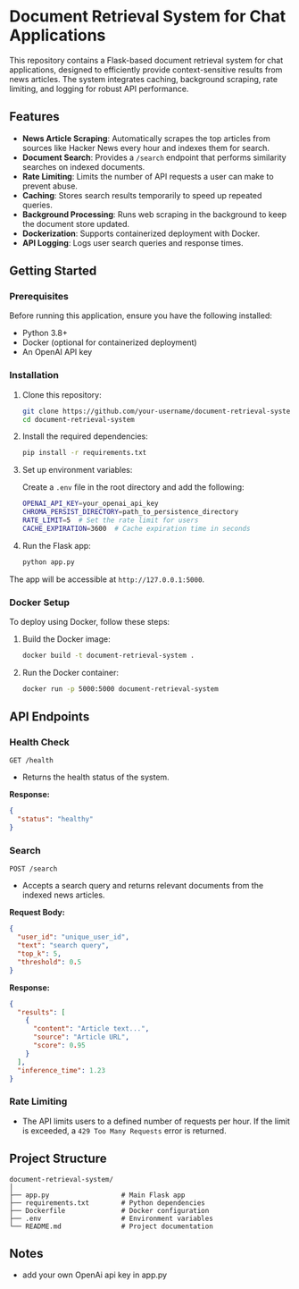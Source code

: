 # Document Retrieval System for Chat Applications

This repository contains a Flask-based document retrieval system for chat applications, designed to efficiently provide context-sensitive results from news articles. The system integrates caching, background scraping, rate limiting, and logging for robust API performance. 

## Features

- **News Article Scraping**: Automatically scrapes the top articles from sources like Hacker News every hour and indexes them for search.
- **Document Search**: Provides a `/search` endpoint that performs similarity searches on indexed documents.
- **Rate Limiting**: Limits the number of API requests a user can make to prevent abuse.
- **Caching**: Stores search results temporarily to speed up repeated queries.
- **Background Processing**: Runs web scraping in the background to keep the document store updated.
- **Dockerization**: Supports containerized deployment with Docker.
- **API Logging**: Logs user search queries and response times.

## Getting Started

### Prerequisites

Before running this application, ensure you have the following installed:

- Python 3.8+
- Docker (optional for containerized deployment)
- An OpenAI API key

### Installation

1. Clone this repository:

   ```bash
   git clone https://github.com/your-username/document-retrieval-system.git
   cd document-retrieval-system
   ```

2. Install the required dependencies:

   ```bash
   pip install -r requirements.txt
   ```

3. Set up environment variables:

   Create a `.env` file in the root directory and add the following:

   ```bash
   OPENAI_API_KEY=your_openai_api_key
   CHROMA_PERSIST_DIRECTORY=path_to_persistence_directory
   RATE_LIMIT=5  # Set the rate limit for users
   CACHE_EXPIRATION=3600  # Cache expiration time in seconds
   ```

4. Run the Flask app:

   ```bash
   python app.py
   ```

The app will be accessible at `http://127.0.0.1:5000`.

### Docker Setup

To deploy using Docker, follow these steps:

1. Build the Docker image:

   ```bash
   docker build -t document-retrieval-system .
   ```

2. Run the Docker container:

   ```bash
   docker run -p 5000:5000 document-retrieval-system
   ```

## API Endpoints

### Health Check

`GET /health`

- Returns the health status of the system.

**Response:**
```json
{
  "status": "healthy"
}
```

### Search

`POST /search`

- Accepts a search query and returns relevant documents from the indexed news articles.

**Request Body:**
```json
{
  "user_id": "unique_user_id",
  "text": "search query",
  "top_k": 5,
  "threshold": 0.5
}
```

**Response:**
```json
{
  "results": [
    {
      "content": "Article text...",
      "source": "Article URL",
      "score": 0.95
    }
  ],
  "inference_time": 1.23
}
```

### Rate Limiting

- The API limits users to a defined number of requests per hour. If the limit is exceeded, a `429 Too Many Requests` error is returned.

## Project Structure

```
document-retrieval-system/
│
├── app.py                  # Main Flask app
├── requirements.txt        # Python dependencies
├── Dockerfile              # Docker configuration
├── .env                    # Environment variables
└── README.md               # Project documentation
```

## Notes
- add your own OpenAi api key in app.py
